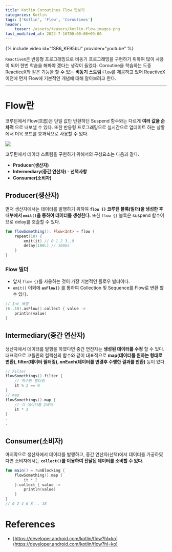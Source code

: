 ```yaml
---
title: Kotlin Coroutines Flow 맛보기
categories: Kotlin
tags: ['Kotlin', 'Flow', 'Coroutines']
header:
    teaser: /assets/teasers/kotlin-flow-images.png
last_modified_at: 2022-7-16T00:00:00+09:00
---
```


{% include video id="fSB6_KE95bU" provider="youtube" %}

`ReactiveX`은 반응형 프로그래밍으로 비동기 프로그래밍을 구현하기 위하여 많이 사용이 되어 한번 학습을 해봐야 겠다는 생각이 들었다. Coroutine을 학습하는 도중 ReacticeX와 같은 기능을 할 수 있는 __비동기 스트림__ `Flow`를 제공하고 있어 ReactiveX 이전에 먼저 Flow에 기본적인 개념에 대해 알아보려고 한다.
- - -
# Flow란
코루틴에서 Flow(흐름)은 단일 값만 반환하던 Suspend 함수와는 다르게 __여러 값을 순차적__ 으로 내보낼 수 있다. 또한 반응형 프로그래밍으로 실시간으로 업데이트 하는 상황에서 더욱 코드를 효과적으로 사용할 수 있다. 

<img src="https://user-images.githubusercontent.com/63226023/178661246-540be0cf-a252-4666-9204-ab953441fbfa.png">

코루틴에서 데이터 스트림을 구현하기 위해서의 구성요소는 다음과 같다.

- __Producer(생산자)__
- __Intermediary(중간 연산자) - 선택사항__
- __Consumer(소비자)__

## Producer(생산자)
먼저 생산자에서는 데이터를 발행하기 위하여 __`flow {}` 코루틴 블록(빌더)을 생성한 후 내부에서 `emit()`을 통하여 데이터를 생성한다.__ 또한 `flow {}` 블록은 suspend 함수이므로 delay를 호출할 수 있다.
```kotlin
fun flowSomething(): Flow<Int> = flow {
    repeat(10) {
        emit(it) // 0 1 2 3..9
        delay(100L) // 100ms
    }
}
```

### Flow 빌더
- 앞서 `flow {}`를 사용하는 것이 가장 기본적인 플로우 빌더이다.
- `emit()` 이외에 __`asFlow()`__ 를 통하여 Collection 및 Sequence를 Flow로 변환 할 수 있다.

```kotlin
// Int 배열    
(6..10).asFlow().collect { value ->
    println(value)
}
```
 
## Intermediary(중간 연산자)
생산자에서 데이터를 발행을 하였다면 중간 연잔자는 __생성된 데이터를 수정__ 할 수 있다.
대표적으로 코틀린의 컬렉션의 함수와 같이 대표적으로 __map(데이터를 원하는 형태로 변환), filter(데이터 필터링), onEach(데이터를 변경후 수행한 결과를 반환)__ 등이 있다.
```kotlin
// Filter 
flowSomethings().filter {
    // 짝수만 필터링
    it % 2 == 0
}
// map
flowSomethings().map {
    // 각 데이터를 2배씩
    it * 2
}
.
.
```
## Consumer(소비자)
마지막으로 생산자에서 데이터를 발행하고, 중간 연산자(선택)에서 데이터를 가공하였다면 소비자에서는 __`collect()`를 이용하여 전달된 데이터를 소비할 수 있다.__
```kotlin
fun main() = runBlocking {
    flowSomething().map {
        it * 2
    }.collect { value ->
        println(value)
    }
}
// 0 2 4 6 8 .. 18
```

# References
- [https://developer.android.com/kotlin/flow?hl=ko](https://developer.android.com/kotlin/flow?hl=ko)
